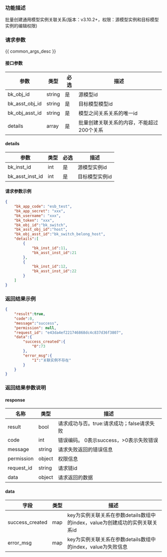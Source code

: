 ### 功能描述

 批量创建通用模型实例关联关系(版本：v3.10.2+，权限：源模型实例和目标模型实例的编辑权限)

### 请求参数

{{ common_args_desc }}

#### 接口参数

| 参数           | 类型   | 必选 | 描述                     |
| -------------- | ------ | ---- | ------------------------ |
| bk_obj_id      | string | 是   | 源模型id                 |
| bk_asst_obj_id | string | 是   | 目标模型模型id           |
| bk_obj_asst_id | string | 是   | 模型之间关系关系的唯一id |
| details        | array  | 是   | 批量创建关联关系的内容，不能超过200个关系        |

#### details

| 参数            | 类型   | 必选 | 描述           |
| --------------- | ------ | ---- | -------------- |
| bk_inst_id      | int | 是   | 源模型实例id   |
| bk_asst_inst_id | int | 是   | 目标模型实例id |

#### 请求参数示例

```json
{
    "bk_app_code": "esb_test",
    "bk_app_secret": "xxx",
    "bk_username": "xxx",
    "bk_token": "xxx",
    "bk_obj_id":"bk_switch",
    "bk_asst_obj_id":"host",
    "bk_obj_asst_id":"bk_switch_belong_host",
    "details":[
        {
            "bk_inst_id":11,
            "bk_asst_inst_id":21
        },
        {
            "bk_inst_id":12,
            "bk_asst_inst_id":22
        }
    ]
}
```

### 返回结果示例

```json
{
    "result":true,
    "code":0,
    "message":"success",
    "permission": null,
    "request_id": "e43da4ef221746868dc4c837d36f3807",
    "data":{
        "success_created":{
            "0":73
        },
        "error_msg":{
            "1":"关联实例不存在"
        }
    }
}
```

### 返回结果参数说明

#### response

| 名称    | 类型   | 描述                                    |
| ------- | ------ | ------------------------------------- |
| result  | bool   | 请求成功与否。true:请求成功；false请求失败 |
| code    | int    | 错误编码。 0表示success，>0表示失败错误    |
| message | string | 请求失败返回的错误信息                    |
| permission    | object | 权限信息    |
| request_id    | string | 请求链id    |
| data    | object | 请求返回的数据                           |

#### data

| 字段            | 类型 | 描述                                                     |
| -------------- | ---- | -------------------------------------------------------- |
| success_created | map | key为实例关联关系在参数details数组中的index，value为创建成功的实例关联关系id |
| error_msg       | map | key为实例关联关系在参数details数组中的index，value为失败信息          |